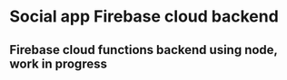 # Social app Firebase cloud backend

## Firebase cloud functions backend using node, work in progress